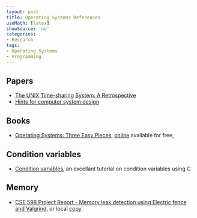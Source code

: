 ```yaml
---
layout: post
title: Operating Systems References
useMath: [latex]
showSource: 'no'
categories:
- Research
tags:
- Operating Systems
- Programming
---
```



## Papers
 - [The UNIX Time-sharing System: A Retrospective][4]
 - [Hints for computer system design][5]

## Books
 - [Operating Systems: Three Easy Pieces][1], [online][3] available for free,


## Condition variables
 - [Condition variables][2], an excellant tutorial on condition variables using C


## Memory
 - [CSE 598 Project Report - Memory leak detection using Electric fence and Valgrind][6], or local [copy][7]


[7]: /pdf/os/CSE_598_Memory_leak_detection.pdf
[6]: http://rts.lab.asu.edu/web_438/project_final/CSE_598_Memory_leak_detection.pdf
[5]: /pdf/os/Hints-for-computer-system-design.pdf
[4]: https://www.bell-labs.com/usr/dmr/www/retro.pdf
[3]: http://ejahn.net/files/ostep.pdf
[2]: http://pages.cs.wisc.edu/~remzi/OSTEP/threads-cv.pdf
[1]: http://pages.cs.wisc.edu/~remzi/OSTEP/